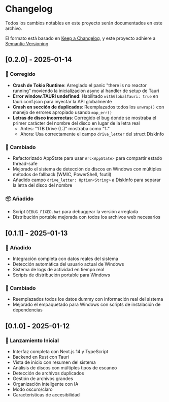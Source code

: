 # Changelog

Todos los cambios notables en este proyecto serán documentados en este archivo.

El formato está basado en [Keep a Changelog](https://keepachangelog.com/es-ES/1.0.0/),
y este proyecto adhiere a [Semantic Versioning](https://semver.org/spec/v2.0.0.html).

## [0.2.0] - 2025-01-14

### 🐛 Corregido
- **Crash de Tokio Runtime**: Arreglado el panic "there is no reactor running" moviendo la inicialización async al handler de setup de Tauri
- **Error window.__TAURI__ undefined**: Habilitado `withGlobalTauri: true` en tauri.conf.json para inyectar la API globalmente
- **Crash en sección de duplicados**: Reemplazados todos los `unwrap()` con manejo de errores apropiado usando `map_err()`
- **Letras de disco incorrectas**: Corregido el bug donde se mostraba el primer carácter del nombre del disco en lugar de la letra real
  - Antes: "1TB Drive (L:)" mostraba como "1:"
  - Ahora: Usa correctamente el campo `drive_letter` del struct DiskInfo

### 🔧 Cambiado
- Refactorizado AppState para usar `Arc<AppState>` para compartir estado thread-safe
- Mejorado el sistema de detección de discos en Windows con múltiples métodos de fallback (WMIC, PowerShell, fsutil)
- Añadido campo `drive_letter: Option<String>` a DiskInfo para separar la letra del disco del nombre

### 📦 Añadido
- Script `DEBUG_FIXED.bat` para debuggear la versión arreglada
- Distribución portable mejorada con todos los archivos web necesarios

## [0.1.1] - 2025-01-13

### 🚀 Añadido
- Integración completa con datos reales del sistema
- Detección automática del usuario actual de Windows
- Sistema de logs de actividad en tiempo real
- Scripts de distribución portable para Windows

### 🔧 Cambiado
- Reemplazados todos los datos dummy con información real del sistema
- Mejorado el empaquetado para Windows con scripts de instalación de dependencias

## [0.1.0] - 2025-01-12

### 🎉 Lanzamiento Inicial
- Interfaz completa con Next.js 14 y TypeScript
- Backend en Rust con Tauri
- Vista de inicio con resumen del sistema
- Análisis de discos con múltiples tipos de escaneo
- Detección de archivos duplicados
- Gestión de archivos grandes
- Organización inteligente con IA
- Modo oscuro/claro
- Características de accesibilidad